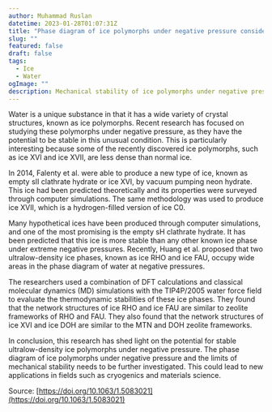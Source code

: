 ```yaml
---
author: Muhammad Ruslan
datetime: 2023-01-28T01:07:31Z
title: "Phase diagram of ice polymorphs under negative pressure considering the limits of mechanical stability"
slug: ""
featured: false
draft: false
tags:
  - Ice
  - Water
ogImage: ""
description: Mechanical stability of ice polymorphs under negative pressure
---
```


Water is a unique substance in that it has a wide variety of crystal structures, known as ice polymorphs. Recent research has focused on studying these polymorphs under negative pressure, as they have the potential to be stable in this unusual condition. This is particularly interesting because some of the recently discovered ice polymorphs, such as ice XVI and ice XVII, are less dense than normal ice.

In 2014, Falenty et al. were able to produce a new type of ice, known as empty sII clathrate hydrate or ice XVI, by vacuum pumping neon hydrate. This ice had been predicted theoretically and its properties were surveyed through computer simulations. The same methodology was used to produce ice XVII, which is a hydrogen-filled version of ice C0.

Many hypothetical ices have been produced through computer simulations, and one of the most promising is the empty sH clathrate hydrate. It has been predicted that this ice is more stable than any other known ice phase under extreme negative pressures. Recently, Huang et al. proposed that two ultralow-density ice phases, known as ice RHO and ice FAU, occupy wide areas in the phase diagram of water at negative pressures.

The researchers used a combination of DFT calculations and classical molecular dynamics (MD) simulations with the TIP4P/2005 water force field to evaluate the thermodynamic stabilities of these ice phases. They found that the network structures of ice RHO and ice FAU are similar to zeolite frameworks of RHO and FAU. They also found that the network structures of ice XVI and ice DOH are similar to the MTN and DOH zeolite frameworks.

In conclusion, this research has shed light on the potential for stable ultralow-density ice polymorphs under negative pressure. The phase diagram of ice polymorphs under negative pressure and the limits of mechanical stability needs to be further investigated. This could lead to new applications in fields such as cryogenics and materials science.

Source: [https://doi.org/10.1063/1.5083021](https://doi.org/10.1063/1.5083021)
